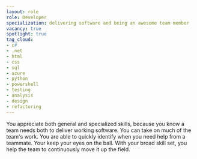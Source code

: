 ```yaml
---
layout: role
role: Developer
specialization: delivering software and being an awesome team member
vacancy: true
spotlight: true
tag_cloud:
- c#
- .net
- html
- css
- sql
- azure
- python
- powershell
- testing
- analysis
- design
- refactoring
---
```


You appreciate both general and specialized skills,
because you know a team needs both to deliver working software.
You can take on much of the team's work.
You are able to quickly identify when you need help from a teammate.
Your keep your eyes on the ball.
With your broad skill set, 
you help the team to continuously move it up the field.